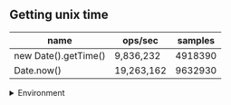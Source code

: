## Getting unix time

|name|ops/sec|samples|
|-|-|-|
|new Date().getTime()|9,836,232|4918390|
|Date.now()|19,263,162|9632930|


<details>
<summary>Environment</summary>

* __Machine:__ linux x64 | 4 vCPUs | 7.6GB Mem
* __Run:__ Tue Oct 29 2024 20:15:43 GMT+0000 (Coordinated Universal Time)
* __Node:__ `v22.11.0`
</details>

<!--
{"environment":{"platform":"linux","arch":"x64","cpus":4,"totalMemory":7.597877502441406},"benchmarks":[{"name":"new Date().getTime()","opsSec":9836232.43661272,"samples":4918390},{"name":"Date.now()","opsSec":19263162.194134712,"samples":9632930}]}-->
